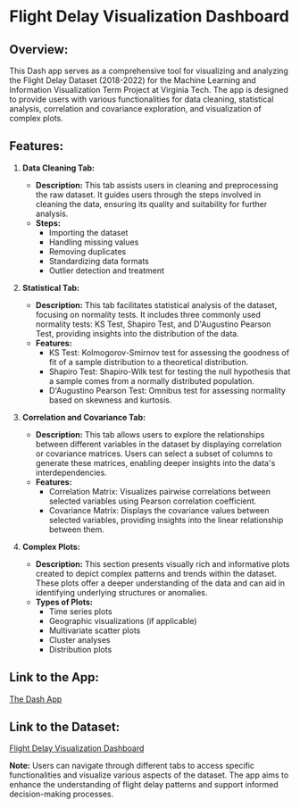 # Flight Delay Visualization Dashboard

## Overview:
This Dash app serves as a comprehensive tool for visualizing and analyzing the Flight Delay Dataset (2018-2022) for the Machine Learning and Information Visualization Term Project at Virginia Tech. The app is designed to provide users with various functionalities for data cleaning, statistical analysis, correlation and covariance exploration, and visualization of complex plots.

## Features:

1. **Data Cleaning Tab:**
   - **Description:** This tab assists users in cleaning and preprocessing the raw dataset. It guides users through the steps involved in cleaning the data, ensuring its quality and suitability for further analysis.
   - **Steps:**
     - Importing the dataset
     - Handling missing values
     - Removing duplicates
     - Standardizing data formats
     - Outlier detection and treatment

2. **Statistical Tab:**
   - **Description:** This tab facilitates statistical analysis of the dataset, focusing on normality tests. It includes three commonly used normality tests: KS Test, Shapiro Test, and D'Augustino Pearson Test, providing insights into the distribution of the data.
   - **Features:**
     - KS Test: Kolmogorov-Smirnov test for assessing the goodness of fit of a sample distribution to a theoretical distribution.
     - Shapiro Test: Shapiro-Wilk test for testing the null hypothesis that a sample comes from a normally distributed population.
     - D'Augustino Pearson Test: Omnibus test for assessing normality based on skewness and kurtosis.

3. **Correlation and Covariance Tab:**
   - **Description:** This tab allows users to explore the relationships between different variables in the dataset by displaying correlation or covariance matrices. Users can select a subset of columns to generate these matrices, enabling deeper insights into the data's interdependencies.
   - **Features:**
     - Correlation Matrix: Visualizes pairwise correlations between selected variables using Pearson correlation coefficient.
     - Covariance Matrix: Displays the covariance values between selected variables, providing insights into the linear relationship between them.

4. **Complex Plots:**
   - **Description:** This section presents visually rich and informative plots created to depict complex patterns and trends within the dataset. These plots offer a deeper understanding of the data and can aid in identifying underlying structures or anomalies.
   - **Types of Plots:**
     - Time series plots
     - Geographic visualizations (if applicable)
     - Multivariate scatter plots
     - Cluster analyses
     - Distribution plots

## Link to the App:

[The Dash App](https://dashapp-jadd4w76ha-nn.a.run.app/)  

## Link to the Dataset:

[Flight Delay Visualization Dashboard](https://www.kaggle.com/datasets/robikscube/flight-delay-dataset-20182022)

**Note:** Users can navigate through different tabs to access specific functionalities and visualize various aspects of the dataset. The app aims to enhance the understanding of flight delay patterns and support informed decision-making processes.





